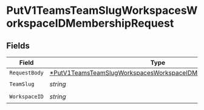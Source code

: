# PutV1TeamsTeamSlugWorkspacesWorkspaceIDMembershipRequest


## Fields

| Field                                                                                                                                                    | Type                                                                                                                                                     | Required                                                                                                                                                 | Description                                                                                                                                              |
| -------------------------------------------------------------------------------------------------------------------------------------------------------- | -------------------------------------------------------------------------------------------------------------------------------------------------------- | -------------------------------------------------------------------------------------------------------------------------------------------------------- | -------------------------------------------------------------------------------------------------------------------------------------------------------- |
| `RequestBody`                                                                                                                                            | [*PutV1TeamsTeamSlugWorkspacesWorkspaceIDMembershipRequestBody](../../models/operations/putv1teamsteamslugworkspacesworkspaceidmembershiprequestbody.md) | :heavy_minus_sign:                                                                                                                                       | N/A                                                                                                                                                      |
| `TeamSlug`                                                                                                                                               | *string*                                                                                                                                                 | :heavy_check_mark:                                                                                                                                       | N/A                                                                                                                                                      |
| `WorkspaceID`                                                                                                                                            | *string*                                                                                                                                                 | :heavy_check_mark:                                                                                                                                       | N/A                                                                                                                                                      |